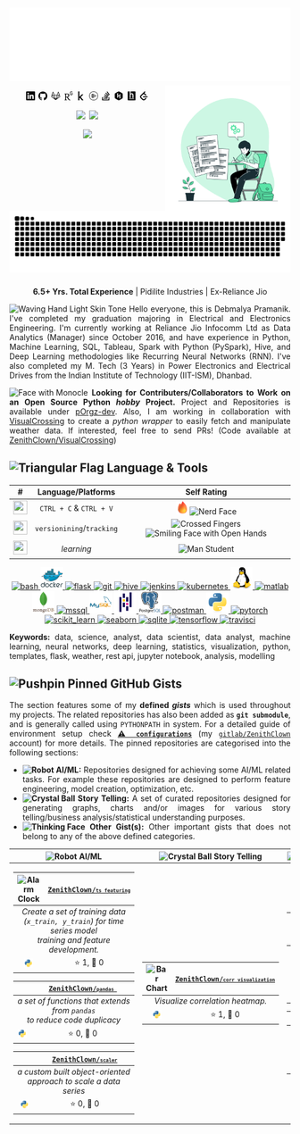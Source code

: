 <h1 align = "center">
  <img src = "./assets/banner-name.svg"/>
  <img src = "./assets/98991-exams-preparation.gif" align = "right" height = "225" />
  <br>
  <a href = "https://www.linkedin.com/in/dpramanik/"><img height="16" width="16" src="./assets/logos/profiles/linkedin.svg"/></a>
  <a href = "https://github.com/ZenithClown"><img height="16" width="16" src="./assets/logos/profiles/github.svg"/></a>
  <a href = "https://gitlab.com/ZenithClown/"><img height="16" width="16" src="./assets/logos/profiles/gitlab.svg"/></a>
  <a href = "https://www.researchgate.net/profile/Debmalya_Pramanik2"><img height="16" width="16" src="./assets/logos/profiles/researchgate.svg"/></a>
  <a href = "https://www.kaggle.com/dPramanik/"><img height="16" width="16" src="./assets/logos/profiles/kaggle.svg"/></a>
  <a href = "https://app.pluralsight.com/profile/Debmalya-Pramanik/"><img height="16" width="16" src="./assets/logos/profiles/pluralsight.svg"/></a>
  <a href = "https://stackoverflow.com/users/6623589/"><img height="16" width="16" src="./assets/logos/profiles/stackoverflow.svg"/></a>
  <a href = "https://www.hackerrank.com/dPramanik"><img height="16" width="16" src="./assets/logos/profiles/hackerrank.svg"/></a>
  <a href = "https://www.hackerearth.com/@debmalya2"><img height="16" width="16" src="./assets/logos/profiles/hackerearth.svg"/></a>
  <a href = "https://leetcode.com/MrHobo/"><img height="16" width="16" src="./assets/logos/profiles/leetcode.svg"/></a>
  <br>
  <a href = "https://github.com/ZenithClown/minimalist-resume"><img src = "https://img.shields.io/badge/More%20Info.-R%C3%A9sume-%23324e7a?style=plastic&logo=latex"></a>
  <a href = "https://zenithclown.github.io/minimalist-resume/"><img src = "https://img.shields.io/badge/R%C3%A9sume-web--version-lightgrey?style=plastic&logo=github"></a>
  <br>
  <img src = "https://github-readme-stats.vercel.app/api?username=ZenithClown&show_icons=true&count_private=true&theme=buefy&hide_title=true"/>
  <br>
  <img src = "./snake-contrib/snk-16112022-2025.svg"/>
</h1>

<div align = "center">

**6.5+ Yrs. Total Experience** | Pidilite Industries | Ex-Reliance Jio

</div>

<div align = "justify">

<img src="https://raw.githubusercontent.com/Tarikul-Islam-Anik/Animated-Fluent-Emojis/master/Emojis/Hand%20gestures/Waving%20Hand%20Light%20Skin%20Tone.png" alt="Waving Hand Light Skin Tone" width="25" height="25" /> Hello everyone, this is Debmalya Pramanik. I've completed my graduation majoring in Electrical and Electronics Engineering. I'm currently working at Reliance Jio Infocomm Ltd as Data Analytics (Manager) since October 2016, and have experience in Python, Machine Learning, SQL, Tableau, Spark with Python (PySpark), Hive, and Deep Learning methodologies like Recurring Neural Networks (RNN). I've also completed my M. Tech (3 Years) in Power Electronics and Electrical Drives from the Indian Institute of Technology (IIT-ISM), Dhanbad.
	
<img src="https://raw.githubusercontent.com/Tarikul-Islam-Anik/Animated-Fluent-Emojis/master/Emojis/Smilies/Face%20with%20Monocle.png" alt="Face with Monocle" width="25" height="25" /> **Looking for Contributers/Collaborators to Work on an Open Source Python _hobby_ Project.** Project and Repositories is available under [pOrgz-dev](https://github.com/pOrgz-dev). Also, I am working in collaboration with [VisualCrossing](https://www.visualcrossing.com/) to create a _python wrapper_ to easily fetch and manipulate weather data. If interested, feel free to send PRs! (Code available at [ZenithClown/VisualCrossing](https://github.com/ZenithClown/VisualCrossing))

</div>

## <img src="https://raw.githubusercontent.com/Tarikul-Islam-Anik/Animated-Fluent-Emojis/master/Emojis/Symbols/Triangular%20Flag.png" alt="Triangular Flag" width="25" height="25" /> Language & Tools

<div align = "center">

| **#** | **Language/Platforms** | **Self Rating** |
| :---: | :---: | :---: |
| <img src = "https://www.vectorlogo.zone/logos/stackoverflow/stackoverflow-icon.svg" width="25" height="25" /> | `CTRL + C` & `CTRL + V` | <img src="https://raw.githubusercontent.com/Tarikul-Islam-Anik/tarikul-islam-anik/main/assets/images/Fire.png" alt="Fire Flame" width="25" height="25" /><img src="https://raw.githubusercontent.com/Tarikul-Islam-Anik/Animated-Fluent-Emojis/master/Emojis/Smilies/Nerd%20Face.png" alt="Nerd Face" width="25" height="25" /> |
| <img src = "https://www.vectorlogo.zone/logos/github/github-icon.svg" width="25" height="25" /> | `versionining`/`tracking` | <img src="https://raw.githubusercontent.com/Tarikul-Islam-Anik/Animated-Fluent-Emojis/master/Emojis/Hand%20gestures/Crossed%20Fingers%20Medium-Light%20Skin%20Tone.png" alt="Crossed Fingers" width="25" height="25" /><img src="https://raw.githubusercontent.com/Tarikul-Islam-Anik/Animated-Fluent-Emojis/master/Emojis/Smilies/Smiling%20Face%20with%20Open%20Hands.png" alt="Smiling Face with Open Hands" width="25" height="25" /> |
| <img src = "https://raw.githubusercontent.com/simple-icons/simple-icons/master/icons/leetcode.svg" width="25" height="25" /> | *learning* | <img src="https://raw.githubusercontent.com/Tarikul-Islam-Anik/Animated-Fluent-Emojis/master/Emojis/People/Man%20Student.png" alt="Man Student" width="25" height="25" /> |

</div>

<p align = "center">
  <a href="https://www.gnu.org/software/bash/" target="_blank" rel="noreferrer"> <img src="https://www.vectorlogo.zone/logos/gnu_bash/gnu_bash-icon.svg" alt="bash" width="40" height="40"/> </a> <a href="https://www.docker.com/" target="_blank" rel="noreferrer"> <img src="https://raw.githubusercontent.com/devicons/devicon/master/icons/docker/docker-original-wordmark.svg" alt="docker" width="40" height="40"/> </a> <a href="https://flask.palletsprojects.com/" target="_blank" rel="noreferrer"> <img src="https://www.vectorlogo.zone/logos/pocoo_flask/pocoo_flask-icon.svg" alt="flask" width="40" height="40"/> </a> <a href="https://git-scm.com/" target="_blank" rel="noreferrer"> <img src="https://www.vectorlogo.zone/logos/git-scm/git-scm-icon.svg" alt="git" width="40" height="40"/> </a> <a href="https://hive.apache.org/" target="_blank" rel="noreferrer"> <img src="https://www.vectorlogo.zone/logos/apache_hive/apache_hive-icon.svg" alt="hive" width="40" height="40"/> </a> <a href="https://www.jenkins.io" target="_blank" rel="noreferrer"> <img src="https://www.vectorlogo.zone/logos/jenkins/jenkins-icon.svg" alt="jenkins" width="40" height="40"/> </a> <a href="https://kubernetes.io" target="_blank" rel="noreferrer"> <img src="https://www.vectorlogo.zone/logos/kubernetes/kubernetes-icon.svg" alt="kubernetes" width="40" height="40"/> </a> <a href="https://www.linux.org/" target="_blank" rel="noreferrer"> <img src="https://raw.githubusercontent.com/devicons/devicon/master/icons/linux/linux-original.svg" alt="linux" width="40" height="40"/> </a> <a href="https://www.mathworks.com/" target="_blank" rel="noreferrer"> <img src="https://upload.wikimedia.org/wikipedia/commons/2/21/Matlab_Logo.png" alt="matlab" width="40" height="40"/> </a> <a href="https://www.mongodb.com/" target="_blank" rel="noreferrer"> <img src="https://raw.githubusercontent.com/devicons/devicon/master/icons/mongodb/mongodb-original-wordmark.svg" alt="mongodb" width="40" height="40"/> </a> <a href="https://www.microsoft.com/en-us/sql-server" target="_blank" rel="noreferrer"> <img src="https://www.svgrepo.com/show/303229/microsoft-sql-server-logo.svg" alt="mssql" width="40" height="40"/> </a> <a href="https://www.mysql.com/" target="_blank" rel="noreferrer"> <img src="https://raw.githubusercontent.com/devicons/devicon/master/icons/mysql/mysql-original-wordmark.svg" alt="mysql" width="40" height="40"/> </a> <a href="https://pandas.pydata.org/" target="_blank" rel="noreferrer"> <img src="https://raw.githubusercontent.com/devicons/devicon/2ae2a900d2f041da66e950e4d48052658d850630/icons/pandas/pandas-original.svg" alt="pandas" width="40" height="40"/> </a> <a href="https://www.postgresql.org" target="_blank" rel="noreferrer"> <img src="https://raw.githubusercontent.com/devicons/devicon/master/icons/postgresql/postgresql-original-wordmark.svg" alt="postgresql" width="40" height="40"/> </a> <a href="https://postman.com" target="_blank" rel="noreferrer"> <img src="https://www.vectorlogo.zone/logos/getpostman/getpostman-icon.svg" alt="postman" width="40" height="40"/> </a> <a href="https://www.python.org" target="_blank" rel="noreferrer"> <img src="https://raw.githubusercontent.com/devicons/devicon/master/icons/python/python-original.svg" alt="python" width="40" height="40"/> </a> <a href="https://pytorch.org/" target="_blank" rel="noreferrer"> <img src="https://www.vectorlogo.zone/logos/pytorch/pytorch-icon.svg" alt="pytorch" width="40" height="40"/> </a> <a href="https://scikit-learn.org/" target="_blank" rel="noreferrer"> <img src="https://upload.wikimedia.org/wikipedia/commons/0/05/Scikit_learn_logo_small.svg" alt="scikit_learn" width="40" height="40"/> </a> <a href="https://seaborn.pydata.org/" target="_blank" rel="noreferrer"> <img src="https://seaborn.pydata.org/_images/logo-mark-lightbg.svg" alt="seaborn" width="40" height="40"/> </a> <a href="https://www.sqlite.org/" target="_blank" rel="noreferrer"> <img src="https://www.vectorlogo.zone/logos/sqlite/sqlite-icon.svg" alt="sqlite" width="40" height="40"/> </a> <a href="https://www.tensorflow.org" target="_blank" rel="noreferrer"> <img src="https://www.vectorlogo.zone/logos/tensorflow/tensorflow-icon.svg" alt="tensorflow" width="40" height="40"/> </a> <a href="https://travis-ci.org" target="_blank" rel="noreferrer"> <img src="https://www.vectorlogo.zone/logos/travis-ci/travis-ci-icon.svg" alt="travisci" width="40" height="40"/> </a>
</p>

<p align = "justify"><b>Keywords:</b> data, science, analyst, data scientist, data analyst, machine learning, neural networks, deep learning, statistics, visualization, python, templates, flask, weather, rest api, jupyter notebook, analysis, modelling</p>

<div align = "justify">

## <img src="https://raw.githubusercontent.com/Tarikul-Islam-Anik/Animated-Fluent-Emojis/master/Emojis/Objects/Pushpin.png" alt="Pushpin" width="25" height="25" /> Pinned GitHub Gists

The section features some of my **defined _gists_** which is used throughout my projects. The related repositories has also been added as **`git submodule`**, and is generally called using `PYTHONPATH` in system. For a detailed guide of environment setup check **[⚠ `configurations`](https://gitlab.com/ZenithClown/computer-configurations-and-setups)** (my [`gitlab/ZenithClown`](https://gitlab.com/ZenithClown) account) for more details. The pinned repositories are categorised into the following sections:
* **<img src="https://raw.githubusercontent.com/Tarikul-Islam-Anik/Animated-Fluent-Emojis/master/Emojis/Smilies/Robot.png" alt="Robot" width="16" height="16" /> AI/ML:** Repositories designed for achieving some AI/ML related tasks. For example these repositories are designed to perform feature engineering, model creation, optimization, etc.
* **<img src="https://raw.githubusercontent.com/Tarikul-Islam-Anik/Animated-Fluent-Emojis/master/Emojis/Activities/Crystal%20Ball.png" alt="Crystal Ball" width="16" height="16" /> Story Telling:** A set of curated repositories designed for generating graphs, charts and/or images for various story telling/business analysis/statistical understanding purposes.
* **<img src="https://raw.githubusercontent.com/Tarikul-Islam-Anik/Animated-Fluent-Emojis/master/Emojis/Smilies/Thinking%20Face.png" alt="Thinking Face" width="16" height="16" /> Other Gist(s):** Other important gists that does not belong to any of the above defined categories.

</div>

<div align = "center">

| **<img src="https://raw.githubusercontent.com/Tarikul-Islam-Anik/Animated-Fluent-Emojis/master/Emojis/Smilies/Robot.png" alt="Robot" width="16" height="16" /> AI/ML** | **<img src="https://raw.githubusercontent.com/Tarikul-Islam-Anik/Animated-Fluent-Emojis/master/Emojis/Activities/Crystal%20Ball.png" alt="Crystal Ball" width="16" height="16" /> Story Telling** | **<img src="https://raw.githubusercontent.com/Tarikul-Islam-Anik/Animated-Fluent-Emojis/master/Emojis/Smilies/Thinking%20Face.png" alt="Thinking Face" width="16" height="16" /> Other Gists** |
| :---: | :---: | :---: |
| <table><thead><tr><th><img src="https://raw.githubusercontent.com/Tarikul-Islam-Anik/Animated-Fluent-Emojis/master/Emojis/Travel%20and%20places/Alarm%20Clock.png" alt="Alarm Clock" width="16" height="16" /></th><th><a href = "https://gist.github.com/ZenithClown/2193d034cc57294d400ee91a99668269"><code>ZenithClown/<code><b><code>ts_featuring</code></b></a></th></tr></thead><tbody><tr><td colspan="2"><i>Create a set of training data<br>(<code>x_train, y_train</code>) for time series model<br>training and feature development.</i></td></tr><tr><td><img src="https://raw.githubusercontent.com/devicons/devicon/master/icons/python/python-original.svg" alt="python" width="16" height="16"/></td><td>⭐ 1, 🔀 0</td></tr></tbody></table> <table><thead><tr><th></th><th><a href = "https://gist.github.com/ZenithClown/e4a0183d9124b3b78cce5a5dc8607323"><code>ZenithClown/<code><b><code>pandas_</code></b></a></th></tr></thead><tbody><tr><td colspan="2"><i>a set of functions that extends from <code>pandas</code><br>to reduce code duplicacy</i></td></tr><tr><td><img src="https://raw.githubusercontent.com/devicons/devicon/master/icons/python/python-original.svg" alt="python" width="16" height="16"/></td><td>⭐ 0, 🔀 0</td></tr></tbody></table> <table><thead><tr><th></th><th><a href = "https://gist.github.com/ZenithClown/0a72d5e6b0918dc9182faaa853c3acb5"><code>ZenithClown/<code><b><code>scaler</code></b></a></th></tr></thead><tbody><tr><td colspan="2"><i>a custom built object-oriented<br>approach to scale a data series</i></td></tr><tr><td><img src="https://raw.githubusercontent.com/devicons/devicon/master/icons/python/python-original.svg" alt="python" width="16" height="16"/></td><td>⭐ 0, 🔀 0</td></tr></tbody></table> | <table><thead><tr><th><img src="https://raw.githubusercontent.com/Tarikul-Islam-Anik/Animated-Fluent-Emojis/master/Emojis/Objects/Bar%20Chart.png" alt="Bar Chart" width="16" height="16" /></th><th><a href = "https://gist.github.com/ZenithClown/253fa1592acd024a2e7e022c99b6a154"><code>ZenithClown/<code><b><code>corr_visualization</code></b></a></th></tr></thead><tbody><tr><td colspan="2"><i>Visualize correlation heatmap.</i></td></tr><tr><td><img src="https://raw.githubusercontent.com/devicons/devicon/master/icons/python/python-original.svg" alt="python" width="16" height="16"/></td><td>⭐ 1, 🔀 0</td></tr></tbody></table> | <table><thead><tr><th><img src="https://raw.githubusercontent.com/Tarikul-Islam-Anik/Animated-Fluent-Emojis/master/Emojis/Travel%20and%20places/Alarm%20Clock.png" alt="Alarm Clock" width="16" height="16" /></th><th><a href = "https://gist.github.com/ZenithClown/d2dd294c5f528459e16b139c04c0b182"><code>ZenithClown/<code><b><code>dt_utils</code></b></a></th></tr></thead><tbody><tr><td colspan="2"><i>An extension of <code>datetime</code> module to<br>provide additional functionalities.</i></td></tr><tr><td><img src="https://raw.githubusercontent.com/devicons/devicon/master/icons/python/python-original.svg" alt="python" width="16" height="16"/></td><td>⭐ 0, 🔀 0</td></tr></tbody></table> <table><thead><tr><th></th><th><a href = "https://gist.github.com/ZenithClown/83cb9fdcc95a7d9bc29851189e0219ea"><code>ZenithClown/<code><b><code>geometry</code></b></a></th></tr></thead><tbody><tr><td colspan="2"><i>a set of utility functions<br>for manipulating<br><code>shapely.geometry</code> objects</i></td></tr><tr><td><img src="https://raw.githubusercontent.com/devicons/devicon/master/icons/python/python-original.svg" alt="python" width="16" height="16"/></td><td>⭐ 0, 🔀 0</td></tr></tbody></table> |

</div>
